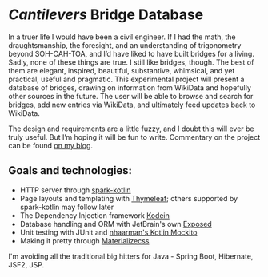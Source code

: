 # _Cantilevers_ Bridge Database

In a truer life I would have been a civil engineer. If I had the math, the draughtsmanship, the foresight, and an understanding of trigonometry beyond SOH-CAH-TOA, and I’d have liked to have built bridges for a living. Sadly, none of these things are true. I still like bridges, though. The best of them are elegant, inspired, beautiful, substantive, whimsical, and yet practical, useful and pragmatic.
This experimental project will present a database of bridges, drawing on information from WikiData and hopefully other sources in the future. The user will be able to browse and search for bridges, add new entries via WikiData, and ultimately feed updates back to WikiData.

The design and requirements are a little fuzzy, and I doubt this will ever be truly useful. But I’m hoping it will be fun to write. Commentary on the project can be found [on my blog](http://www.liamjdavison.co.uk/).

## Goals and technologies:

* HTTP server through [spark-kotlin](https://github.com/perwendel/spark-kotlin)
* Page layouts and templating with [Thymeleaf](http://www.thymeleaf.org/); others supported by spark-kotlin may follow later
* The Dependency Injection framework [Kodein](https://github.com/SalomonBrys/Kodein)
* Database handling and ORM with JetBrain's own [Exposed](https://github.com/JetBrains/Exposed)
* Unit testing with JUnit and [nhaarman's Kotlin Mockito](https://github.com/nhaarman/mockito-kotlin)
* Making it pretty through [Materializecss](https://github.com/Dogfalo/materialize)

I'm avoiding all the traditional big hitters for Java - Spring Boot, Hibernate, JSF2, JSP.
